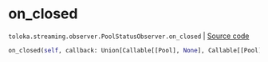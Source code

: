 # on_closed
`toloka.streaming.observer.PoolStatusObserver.on_closed` | [Source code](https://github.com/Toloka/toloka-kit/blob/v1.2.0.post1/src/streaming/observer.py#L230)

```python
on_closed(self, callback: Union[Callable[[Pool], None], Callable[[Pool], Awaitable[None]]])
```

